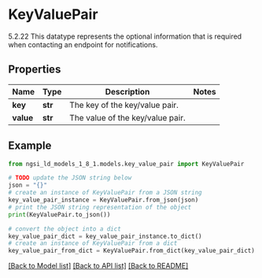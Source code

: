 # KeyValuePair

5.2.22 This datatype represents the optional information that is required when contacting an endpoint for notifications. 

## Properties

Name | Type | Description | Notes
------------ | ------------- | ------------- | -------------
**key** | **str** | The key of the key/value pair.  | 
**value** | **str** | The value of the key/value pair.  | 

## Example

```python
from ngsi_ld_models_1_8_1.models.key_value_pair import KeyValuePair

# TODO update the JSON string below
json = "{}"
# create an instance of KeyValuePair from a JSON string
key_value_pair_instance = KeyValuePair.from_json(json)
# print the JSON string representation of the object
print(KeyValuePair.to_json())

# convert the object into a dict
key_value_pair_dict = key_value_pair_instance.to_dict()
# create an instance of KeyValuePair from a dict
key_value_pair_from_dict = KeyValuePair.from_dict(key_value_pair_dict)
```
[[Back to Model list]](../README.md#documentation-for-models) [[Back to API list]](../README.md#documentation-for-api-endpoints) [[Back to README]](../README.md)


